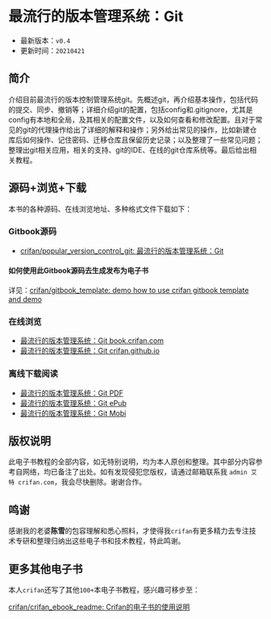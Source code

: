 # 最流行的版本管理系统：Git

* 最新版本：`v0.4`
* 更新时间：`20210421`

## 简介

介绍目前最流行的版本控制管理系统git。先概述git，再介绍基本操作，包括代码的提交、同步、撤销等；详细介绍git的配置，包括config和.gitignore，尤其是config有本地和全局，及其相关的配置文件，以及如何查看和修改配置。且对于常见的git的代理操作给出了详细的解释和操作；另外给出常见的操作，比如新建仓库后如何操作、记住密码、迁移仓库且保留历史记录；以及整理了一些常见问题；整理出git相关应用，相关的支持、git的IDE、在线的git仓库系统等。最后给出相关教程。

## 源码+浏览+下载

本书的各种源码、在线浏览地址、多种格式文件下载如下：

### Gitbook源码

* [crifan/popular_version_control_git: 最流行的版本管理系统：Git](https://github.com/crifan/popular_version_control_git)

#### 如何使用此Gitbook源码去生成发布为电子书

详见：[crifan/gitbook_template: demo how to use crifan gitbook template and demo](https://github.com/crifan/gitbook_template)

### 在线浏览

* [最流行的版本管理系统：Git book.crifan.com](http://book.crifan.com/books/popular_version_control_git/website)
* [最流行的版本管理系统：Git crifan.github.io](https://crifan.github.io/popular_version_control_git/website)

### 离线下载阅读

* [最流行的版本管理系统：Git PDF](http://book.crifan.com/books/popular_version_control_git/pdf/popular_version_control_git.pdf)
* [最流行的版本管理系统：Git ePub](http://book.crifan.com/books/popular_version_control_git/epub/popular_version_control_git.epub)
* [最流行的版本管理系统：Git Mobi](http://book.crifan.com/books/popular_version_control_git/mobi/popular_version_control_git.mobi)

## 版权说明

此电子书教程的全部内容，如无特别说明，均为本人原创和整理。其中部分内容参考自网络，均已备注了出处。如有发现侵犯您版权，请通过邮箱联系我 `admin 艾特 crifan.com`，我会尽快删除。谢谢合作。

## 鸣谢

感谢我的老婆**陈雪**的包容理解和悉心照料，才使得我`crifan`有更多精力去专注技术专研和整理归纳出这些电子书和技术教程，特此鸣谢。

## 更多其他电子书

本人`crifan`还写了其他`100+`本电子书教程，感兴趣可移步至：

[crifan/crifan_ebook_readme: Crifan的电子书的使用说明](https://github.com/crifan/crifan_ebook_readme)
